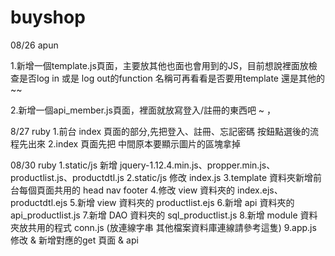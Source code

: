 # buyshop


08/26 apun


1.新增一個template.js頁面，主要放其他也面也會用到的JS，目前想說裡面放檢查是否log in 或是 log out的function
名稱可再看看是否要用template 還是其他的~~


2.新增一個api_member.js頁面，裡面就放寫登入/註冊的東西吧 ~ ，

8/27 ruby
1.前台 index 頁面的部分,先把登入、註冊、忘記密碼 按鈕點選後的流程先出來
2.index 頁面先把 中間原本要顯示圖片的區塊拿掉

08/30 ruby
1.static/js 新增 jquery-1.12.4.min.js、propper.min.js、productlist.js、productdtl.js
2.static/js 修改 index.js
3.template 資料夾新增前台每個頁面共用的 head nav footer
4.修改 view 資料夾的 index.ejs、productdtl.ejs 
5.新增 view 資料夾的 productlist.ejs
6.新增 api 資料夾的  api_productlist.js
7.新增 DAO 資料夾的 sql_productlist.js
8.新增 module 資料夾放共用的程式  conn.js (放連線字串 其他檔案資料庫連線請參考這隻)
9.app.js 修改 & 新增對應的get 頁面 & api


